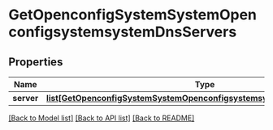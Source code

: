 # GetOpenconfigSystemSystemOpenconfigsystemsystemDnsServers

## Properties
Name | Type | Description | Notes
------------ | ------------- | ------------- | -------------
**server** | [**list[GetOpenconfigSystemSystemOpenconfigsystemsystemDnsServersServer]**](GetOpenconfigSystemSystemOpenconfigsystemsystemDnsServersServer.md) |  | [optional] 

[[Back to Model list]](../README.md#documentation-for-models) [[Back to API list]](../README.md#documentation-for-api-endpoints) [[Back to README]](../README.md)


